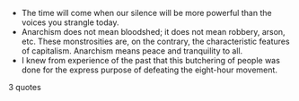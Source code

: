  - The time will come when our silence will be more powerful than the voices you strangle today.
 - Anarchism does not mean bloodshed; it does not mean robbery, arson, etc. These monstrosities are, on the contrary, the characteristic features of capitalism. Anarchism means peace and tranquility to all.
 - I knew from experience of the past that this butchering of people was done for the express purpose of defeating the eight-hour movement.

3 quotes